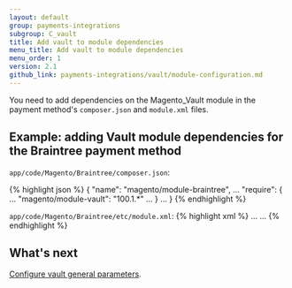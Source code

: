 ```yaml
---
layout: default
group: payments-integrations
subgroup: C_vault
title: Add vault to module dependencies
menu_title: Add vault to module dependencies
menu_order: 1
version: 2.1
github_link: payments-integrations/vault/module-configuration.md
---
```


You need to add dependencies on the Magento_Vault module in the payment method's `composer.json` and `module.xml` files.

## Example: adding Vault module dependencies for the Braintree payment method

`app/code/Magento/Braintree/composer.json`:

{% highlight json %}
{
    "name": "magento/module-braintree",
    ...
    "require": {
        ...
        "magento/module-vault": "100.1.*"
        ...
    }
    ...
}
{% endhighlight %}

`app/code/Magento/Braintree/etc/module.xml`:
{% highlight xml %}
<config xmlns:xsi="http://www.w3.org/2001/XMLSchema-instance" xsi:noNamespaceSchemaLocation="urn:magento:framework:Module/etc/module.xsd">
    <module name="Magento_Braintree" setup_version="2.0.0">
        <sequence>
            ...
            <module name="Magento_Vault"/>
            ...
        </sequence>
    </module>
</config>
{% endhighlight %}

## What's next

[Configure vault general parameters]({{page.baseurl}}payments-integrations/vault/vault-payment-configuration.html).
